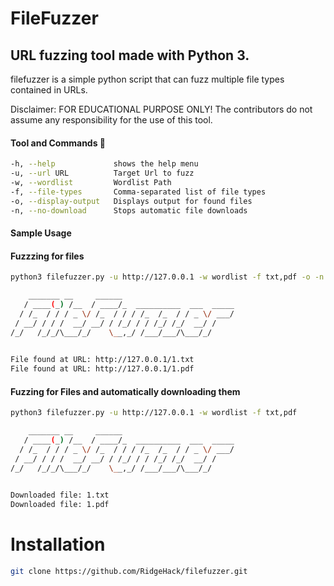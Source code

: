 # FileFuzzer
## URL fuzzing tool made with Python 3.

filefuzzer is a simple python script that can fuzz multiple file types contained in URLs.

Disclaimer: FOR EDUCATIONAL PURPOSE ONLY! The contributors do not assume any responsibility for the use of this tool.

#### Tool and Commands 🧰
```bash
-h, --help             shows the help menu
-u, --url URL          Target Url to fuzz
-w, --wordlist         Wordlist Path
-f, --file-types       Comma-separated list of file types
-o, --display-output   Displays output for found files
-n, --no-download      Stops automatic file downloads
```

#### Sample Usage

#### Fuzzzing for files
```bash
python3 filefuzzer.py -u http://127.0.0.1 -w wordlist -f txt,pdf -o -n  

    _______ __     ______                         
   / ____(_) /__  / ____/_  __________  ___  _____
  / /_  / / / _ \/ /_  / / / /_  /_  / / _ \/ ___/
 / __/ / / /  __/ __/ / /_/ / / /_/ /_/  __/ /    
/_/   /_/_/\___/_/    \__,_/ /___/___/\___/_/     
                                                  

File found at URL: http://127.0.0.1/1.txt
File found at URL: http://127.0.0.1/1.pdf
```
#### Fuzzing for Files and automatically downloading them
```bash
python3 filefuzzer.py -u http://127.0.0.1 -w wordlist -f txt,pdf       

    _______ __     ______                         
   / ____(_) /__  / ____/_  __________  ___  _____
  / /_  / / / _ \/ /_  / / / /_  /_  / / _ \/ ___/
 / __/ / / /  __/ __/ / /_/ / / /_/ /_/  __/ /    
/_/   /_/_/\___/_/    \__,_/ /___/___/\___/_/     
                                                  

Downloaded file: 1.txt
Downloaded file: 1.pdf
```

# Installation 

```bash
git clone https://github.com/RidgeHack/filefuzzer.git
```










